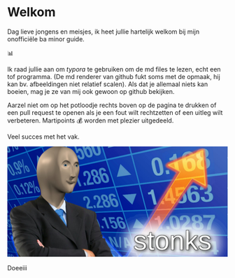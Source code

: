 # Welkom

Dag lieve jongens en meisjes, ik heet jullie hartelijk welkom bij mijn onofficiële ba minor guide. 

:bar_chart:

Ik raad jullie aan om *typora* te gebruiken om de md files te lezen, echt een tof programma. (De md renderer van github fukt soms met de opmaak, hij kan bv. afbeeldingen niet relatief scalen).  Als dat je allemaal niets kan boeien, mag je ze van mij ook gewoon op github bekijken. 

Aarzel niet om op het potloodje rechts boven op de pagina te drukken of een pull request te openen als je een fout wilt rechtzetten of een uitleg wilt verbeteren. Martipoints :moneybag: worden met plezier uitgedeeld.

Veel succes met het vak.

![The 'Stonks' Meme is Back on Reddit—and Weirder Than Ever](img/stonks_meme.jpg)

Doeeiii